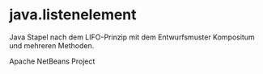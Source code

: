 # java.listenelement
Java Stapel nach dem LIFO-Prinzip mit dem Entwurfsmuster Kompositum und mehreren Methoden.

Apache NetBeans Project
